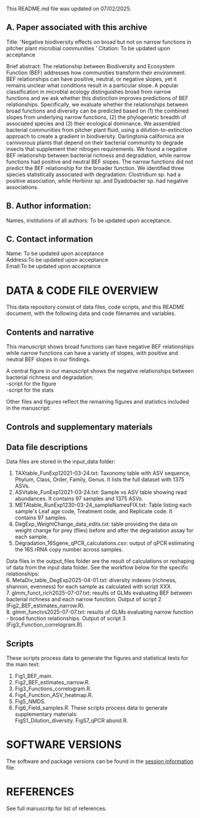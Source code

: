 This README.md file was updated on 07/02/2025. 

## A. Paper associated with this archive 
Title: 'Negative biodiversity effects on broad but not on narrow functions in pitcher plant microbial communities ' 
Citation: To be updated upon acceptance 

Brief abstract: The relationship between Biodiversity and Ecosystem Function (BEF) addresses how communities transform their environment. BEF relationships can have positive, neutral, or negative slopes, yet it remains unclear what conditions result in a particular slope. A popular classification in microbial ecology distinguishes broad from narrow functions and we ask whether this distinction improves predictions of BEF relationships. Specifically, we evaluate whether the relationships between broad functions and diversity can be predicted based on (1) the combined slopes from underlying narrow functions, (2) the phylogenetic breadth of associated species and (3) their ecological dominance. We assembled bacterial communities from pitcher plant fluid, using a dilution-to-extinction approach to create a gradient in biodiversity. Darlingtonia californica are carnivorous plants that depend on their bacterial community to degrade insects that supplement their nitrogen requirements. We found a negative BEF relationship between bacterial richness and degradation, while narrow functions had positive and neutral BEF slopes. The narrow functions did not predict the BEF relationship for the broader function. We identified three species statistically associated with degradation: Clostridium sp. had a positive association, while Herbinix sp. and Dyadobacter sp. had negative associations. 

## B. Author information: 
Names, institutions of all authors: To be updated upon acceptance. 

## C. Contact information
Name: To be updated upon acceptance   
Address:To be updated upon acceptance   
Email:To be updated upon acceptance 

# DATA & CODE FILE OVERVIEW
This data repository consist of data files, code scripts, and this README document, with the following data and code filenames and variables.  

## Contents and narrative
This manuscript shows broad functions can have negative BEF relationships while narrow functions can have a variety of slopes, with positive and neutral BEF slopes in our findings. 

A central figure in our manuscript shows the negative relationships between bacterial richness and degradation:  
-script for the figure  
-script for the stats  

Other files and figures reflect the remaining figures and statistics included in the manuscript:  

## Controls and supplementary materials 

## Data file descriptions
Data files are stored in the input_data folder: 
1. TAXtable_FunExp12021-03-24.txt: Taxonomy table with ASV sequence, Phylum, Class, Order, Family, Genus. It lists the full dataset with 1375 ASVs.  
2. ASVtable_FunExp12021-03-24.txt: Sample vs ASV table showing read abundances. It contains 97 samples and 1375 ASVs.  
3. METAtable_RunExp1230-03-24_sampleNamesFIX.txt: Table listing each sample's Leaf age code, Treatment code, and Replicate code. It contains 97 samples.  
4. DegExp_WeightChange_data_edits.txt: table providing the data on weight change for prey (flies) before and after the degradation assay for each sample. 
5. Degradation_16Sgene_qPCR_calculations.csv: output of qPCR estimating the 16S rRNA copy number across samples. 

Data files in the output_files folder are the result of calculations or reshaping of data from the input data folder. See the workflow below for the specific relationships:  
6. MetaDiv_table_DegExp2025-04-01.txt: diversity indexes (richness, shannon, evenness) for each sample as calculated with script XXX.  
7. glmm_funct_rich2025-07-07.txt: results of GLMs evaluating BEF between bacterial richness and each narrow function. Output of script 2 (Fig2_BEF_estimates_narrow.R).  
8. glmm_functvs2025-07-07.txt: results of GLMs evaluating narrow function - broad function relationships. Output of script 3 (Fig3_Function_correlogram.R).  

## Scripts
These scripts process data to generate the figures and statistical tests for the main text:  
1. Fig1_BEF_main. 
2. Fig2_BEF_estimates_narrow.R. 
3. Fig3_Functions_correlogram.R. 
4. Fig4_Function_ASV_heatmap.R. 
5. Fig5_NMDS. 
6. Fig6_Field_samples.R. 
These scripts process data to generate supplementary materials:   
FigS1_Dilution_diversity. 
FigS7_qPCR abund.R. 

# SOFTWARE VERSIONS
The software and package versions can be found in the [session information](https://github.com/catalicu/DegExp2019/blob/main/sessionInfo_degexp07072025.txt) file.  

# REFERENCES
See full manuscritp for list of references.  